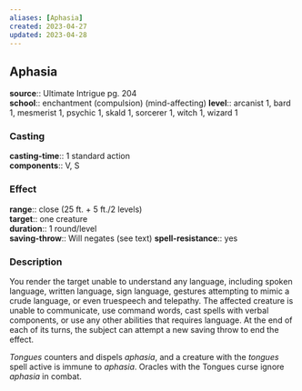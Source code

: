 ```yaml
---
aliases: [Aphasia]
created: 2023-04-27
updated: 2023-04-28
---
```


## Aphasia

**source**:: Ultimate Intrigue pg. 204  
**school**:: enchantment (compulsion) (mind-affecting)
**level**:: arcanist 1, bard 1, mesmerist 1, psychic 1, skald 1, sorcerer 1, witch 1, wizard 1

### Casting

**casting-time**:: 1 standard action  
**components**:: V, S

### Effect

**range**:: close (25 ft. + 5 ft./2 levels)  
**target**:: one creature  
**duration**:: 1 round/level  
**saving-throw**:: Will negates (see text)
**spell-resistance**:: yes

### Description

You render the target unable to understand any language, including spoken language, written language, sign language, gestures attempting to mimic a crude language, or even truespeech and telepathy. The affected creature is unable to communicate, use command words, cast spells with verbal components, or use any other abilities that requires language. At the end of each of its turns, the subject can attempt a new saving throw to end the effect.  
  
*Tongues* counters and dispels *aphasia*, and a creature with the *tongues* spell active is immune to *aphasia*. Oracles with the Tongues curse ignore *aphasia* in combat.
